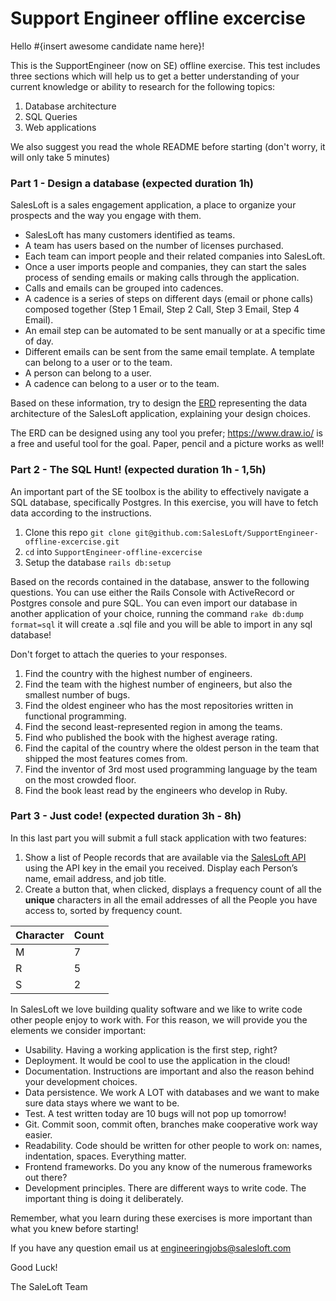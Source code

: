 # Support Engineer offline excercise

Hello #{insert awesome candidate name here}!

This is the SupportEngineer (now on SE) offline exercise. This test includes three sections which will help us to get a better understanding of your current knowledge or ability to research for the following topics:

1. Database architecture
2. SQL Queries
3. Web applications

We also suggest you read the whole README before starting (don't worry, it will only take 5 minutes)

### Part 1 - Design a database (expected duration 1h)

SalesLoft is a sales engagement application, a place to organize your prospects and the way you engage with them.  

* SalesLoft has many customers identified as teams.
* A team has users based on the number of licenses purchased.
* Each team can import people and their related companies into SalesLoft.
* Once a user imports people and companies, they can start the sales process of sending emails or making calls through the application.
* Calls and emails can be grouped into cadences.
* A cadence is a series of steps on different days (email or phone calls) composed together (Step 1 Email, Step 2 Call, Step 3 Email, Step 4 Email).
* An email step can be automated to be sent manually or at a specific time of day.
* Different emails can be sent from the same email template. A template can belong to a user or to the team.
* A person can belong to a user.
* A cadence can belong to a user or to the team.

Based on these information, try to design the [ERD](https://www.lucidchart.com/pages/er-diagrams) representing the data architecture of the SalesLoft application, explaining your design choices.

The ERD can be designed using any tool you prefer; https://www.draw.io/ is a free and useful tool for the goal. Paper, pencil and a picture works as well!

### Part 2 - The SQL Hunt! (expected duration 1h - 1,5h)

An important part of the SE toolbox is the ability to effectively navigate a SQL database, specifically Postgres. In this exercise, you will have to fetch data according to the instructions.

1. Clone this repo `git clone git@github.com:SalesLoft/SupportEngineer-offline-excercise.git`
2. `cd` into `SupportEngineer-offline-excercise`
3. Setup the database `rails db:setup`

Based on the records contained in the database, answer to the following questions. You can use either the Rails Console with ActiveRecord or Postgres console and pure SQL. You can even import our database in another application of your choice, running the command `rake db:dump format=sql` it will create a .sql file and you will be able to import in any sql database!

Don't forget to attach the queries to your responses.

1. Find the country with the highest number of engineers.
2. Find the team with the highest number of engineers, but also the smallest number of bugs.
3. Find the oldest engineer who has the most repositories written in functional programming.
4. Find the second least-represented region in among the teams.
5. Find who published the book with the highest average rating.
6. Find the capital of the country where the oldest person in the team that shipped the most features comes from.
7. Find the inventor of 3rd most used programming language by the team on the most crowded floor.
8. Find the book least read by the engineers who develop in Ruby.

### Part 3 - Just code! (expected duration 3h - 8h)

In this last part you will submit a full stack application with two features:

1. Show a list of People records that are available via the [SalesLoft API](https://developers.salesloft.com/api.html#!/People/get_v2_people_json) using the API key in the email you received. Display each Person’s name, email address, and job title.
2. Create a button that, when clicked, displays a frequency count of all the **unique** characters in all the email addresses of all the People you have access to, sorted by frequency count.

|Character|Count|
|-|-|
|M|7|
|R|5|
|S|2|

In SalesLoft we love building quality software and we like to write code other people enjoy to work with. For this reason, we will provide you the elements we consider important:

* Usability. Having a working application is the first step, right?
* Deployment. It would be cool to use the application in the cloud!
* Documentation. Instructions are important and also the reason behind your development choices.
* Data persistence. We work A LOT with databases and we want to make sure data stays where we want to be.
* Test. A test written today are 10 bugs will not pop up tomorrow!
* Git. Commit soon, commit often, branches make cooperative work way easier.
* Readability. Code should be written for other people to work on: names, indentation, spaces. Everything matter.
* Frontend frameworks. Do you any know of the numerous frameworks out there?
* Development principles. There are different ways to write code. The important thing is doing it deliberately.

Remember, what you learn during these exercises is more important than what you knew before starting!

If you have any question email us at engineeringjobs@salesloft.com

Good Luck!

The SaleLoft Team
